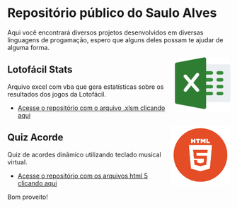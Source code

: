 # Repositório público do Saulo Alves

Aqui você encontrará diversos projetos desenvolvidos em diversas linguagens de progamação, espero que alguns deles possam te ajudar de alguma forma.

<img align="right" src="images/excel.png" width="125">

## Lotofácil Stats

Arquivo excel com vba que gera estatísticas sobre os resultados dos jogos da Lotofácil.
* [Acesse o repositório com o arquivo .xlsm clicando aqui](https://github.com/SauloAlves10/lotofacil-stats)

<img align="right" src="images/html5.png" width="135">

## Quiz Acorde

Quiz de acordes dinâmico utilizando teclado musical virtual.
* [Acesse o repositório com os arquivos html 5 clicando aqui](https://github.com/SauloAlves10/quiz-acorde)

Bom proveito!

